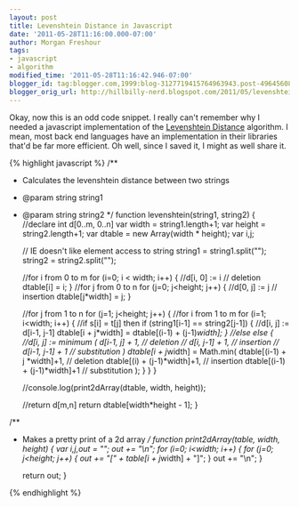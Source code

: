 ```yaml
---
layout: post
title: Levenshtein Distance in Javascript
date: '2011-05-28T11:16:00.000-07:00'
author: Morgan Freshour
tags:
- javascript
- algorithm
modified_time: '2011-05-28T11:16:42.946-07:00'
blogger_id: tag:blogger.com,1999:blog-3127719415764963943.post-496456084922246857
blogger_orig_url: http://hillbilly-nerd.blogspot.com/2011/05/levenshtein-distance-in-javascript.html
---
```


Okay, now this is an odd code snippet.  I really can't remember why I needed a javascript implementation of the [Levenshtein Distance](http://en.wikipedia.org/wiki/Levenshtein_distance) algorithm.  I mean, most back end languages have an implementation in their libraries that'd be far more efficient.  Oh well, since I saved it, I might as well share it.

{% highlight javascript %}
/**
 * Calculates the levenshtein distance between two strings
 * @param string string1
 * @param string string2
 */
function levenshtein(string1, string2)
{
    //declare int d[0..m, 0..n]
    var width = string1.length+1;
    var height = string2.length+1;
    var dtable = new Array(width * height);
    var i,j;

    // IE doesn't like element access to string
    string1 = string1.split("");
    string2 = string2.split("");

    //for i from 0 to m
    for (i=0; i < width; i++) {
        //d[i, 0] := i // deletion
        dtable[i] = i;
    }
    //for j from 0 to n
    for (j=0; j<height; j++) {
        //d[0, j] := j // insertion
        dtable[j*width] = j;
    }

    //for j from 1 to n
    for (j=1; j<height; j++) {
        //for i from 1 to m
        for (i=1; i<width; i++) {
            //if s[i] = t[j] then
            if (string1[i-1] == string2[j-1]) {
                //d[i, j] := d[i-1, j-1]
                dtable[i + j*width] = dtable[(i-1) + (j-1)*width];
            }
            //else
            else {
                //d[i, j] := minimum ( d[i-1, j] + 1,  // deletion
                //                     d[i, j-1] + 1,  // insertion
                //                     d[i-1, j-1] + 1 // substitution )
                dtable[i + j*width] = Math.min(
                    dtable[(i-1) +  j   *width]+1, // deletion
                    dtable[(i)   + (j-1)*width]+1, // insertion
                    dtable[(i-1) + (j-1)*width]+1  // substitution
                );
            }
        }
    }

    //console.log(print2dArray(dtable, width, height));

    //return d[m,n]
    return dtable[width*height - 1];
}

/**
 * Makes a pretty print of a 2d array
 */
function print2dArray(table, width, height) {
    var i,j,out = "";
    out += "\n";
    for (i=0; i<width; i++) {
        for (j=0; j<height; j++) {
            out += "[" + table[i + j*width] + "]";
        }
        out += "\n";
    }

    return out;
}

{% endhighlight %}
